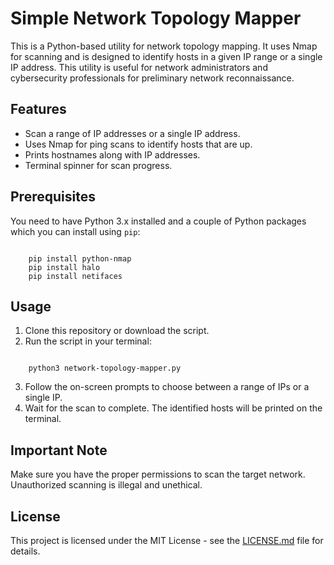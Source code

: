 # Simple Network Topology Mapper

This is a Python-based utility for network topology mapping. It uses Nmap for scanning and is designed to identify hosts in a given IP range or a single IP address. This utility is useful for network administrators and cybersecurity professionals for preliminary network reconnaissance.

## Features

- Scan a range of IP addresses or a single IP address.
- Uses Nmap for ping scans to identify hosts that are up.
- Prints hostnames along with IP addresses.
- Terminal spinner for scan progress.

## Prerequisites

You need to have Python 3.x installed and a couple of Python packages which you can install using `pip`:

<code>
    pip install python-nmap
    pip install halo
    pip install netifaces
</code>

## Usage

1. Clone this repository or download the script.
2. Run the script in your terminal:

<code>
    python3 network-topology-mapper.py
</code>

3. Follow the on-screen prompts to choose between a range of IPs or a single IP.
4. Wait for the scan to complete. The identified hosts will be printed on the terminal.

## Important Note

Make sure you have the proper permissions to scan the target network. Unauthorized scanning is illegal and unethical.

## License

This project is licensed under the MIT License - see the [LICENSE.md](LICENSE.md) file for details.
